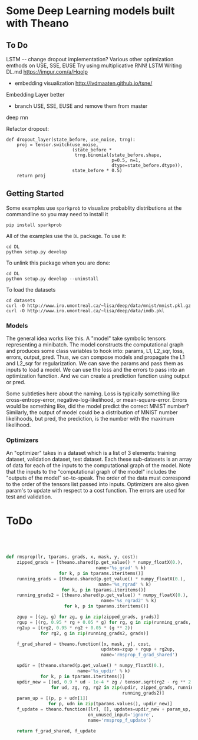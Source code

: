 # Some Deep Learning models built with Theano

## To Do

LSTM -- change dropout implementation?
Various other optimization emthods on USE, SSE, EUSE
Try using multiplicative RNN!
LSTM
Writing DL.md
https://imgur.com/a/Hqolp

- embedding visualization http://lvdmaaten.github.io/tsne/

Embedding Layer better
- branch USE, SSE, EUSE and remove them from master

deep rnn

Refactor dropout:

    def dropout_layer(state_before, use_noise, trng):
        proj = tensor.switch(use_noise,
                             (state_before *
                              trng.binomial(state_before.shape,
                                            p=0.5, n=1,
                                            dtype=state_before.dtype)),
                             state_before * 0.5)
        return proj

## Getting Started

Some examples use `sparkprob` to visualize probablity distributions at the commandline so you may need to install it

    pip install sparkprob

All of the examples use the `DL` package. To use it:
  
    cd DL
    python setup.py develop

To unlink this package when you are done:

    cd DL
    python setup.py develop --uninstall

To load the datasets

    cd datasets
    curl -O http://www.iro.umontreal.ca/~lisa/deep/data/mnist/mnist.pkl.gz
    curl -O http://www.iro.umontreal.ca/~lisa/deep/data/imdb.pkl


### Models

The general idea works like this. A "model" take symbolic tensors representing a minibatch. The model constructs the computational graph and produces some class variables to hook into: params, L1, L2_sqr, loss, errors, output, pred. Thus, we can compose models and propagate the L1 and L2_sqr for regularization. We can save the params and pass them as inputs to load a model. We can use the loss and the errors to pass into an optimization function. And we can create a prediction function using output or pred.

Some subtleties here about the naming. Loss is typically something like cross-entropy-error, negative-log-likelihood, or mean-square-error. Errors would be something like, did the model predict the correct MNIST number? Similarly, the output of model could be a distribution of MNIST number likelihoods, but pred, the prediction, is the number with the maximum likelihood.

### Optimizers

An "optimizer" takes in a dataset which is a list of 3 elements: training dataset, validation dataset, test dataset. Each these sub-datasets is an array of data for each of the inputs to the computational graph of the model. Note that the inputs to the "computational graph of the model" includes the "outputs of the model" so-to-speak. The order of the data must correspond to the order of the tensors list passed into inputs. Optimizers are also given param's to update with respect to a cost function. The errors are used for test and validation.






# ToDo

```python




def rmsprop(lr, tparams, grads, x, mask, y, cost):
    zipped_grads = [theano.shared(p.get_value() * numpy_floatX(0.),
                                  name='%s_grad' % k)
                    for k, p in tparams.iteritems()]
    running_grads = [theano.shared(p.get_value() * numpy_floatX(0.),
                                   name='%s_rgrad' % k)
                     for k, p in tparams.iteritems()]
    running_grads2 = [theano.shared(p.get_value() * numpy_floatX(0.),
                                    name='%s_rgrad2' % k)
                      for k, p in tparams.iteritems()]

    zgup = [(zg, g) for zg, g in zip(zipped_grads, grads)]
    rgup = [(rg, 0.95 * rg + 0.05 * g) for rg, g in zip(running_grads, grads)]
    rg2up = [(rg2, 0.95 * rg2 + 0.05 * (g ** 2))
             for rg2, g in zip(running_grads2, grads)]

    f_grad_shared = theano.function([x, mask, y], cost,
                                    updates=zgup + rgup + rg2up,
                                    name='rmsprop_f_grad_shared')

    updir = [theano.shared(p.get_value() * numpy_floatX(0.),
                           name='%s_updir' % k)
             for k, p in tparams.iteritems()]
    updir_new = [(ud, 0.9 * ud - 1e-4 * zg / tensor.sqrt(rg2 - rg ** 2 + 1e-4))
                 for ud, zg, rg, rg2 in zip(updir, zipped_grads, running_grads,
                                            running_grads2)]
    param_up = [(p, p + udn[1])
                for p, udn in zip(tparams.values(), updir_new)]
    f_update = theano.function([lr], [], updates=updir_new + param_up,
                               on_unused_input='ignore',
                               name='rmsprop_f_update')

    return f_grad_shared, f_update
```